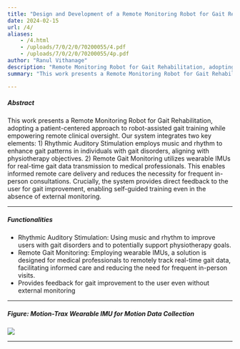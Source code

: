 ```yaml
---
title: "Design and Development of a Remote Monitoring Robot for Gait Rehabilitation" 
date: 2024-02-15
url: /4/
aliases:
    - /4.html
    - /uploads/7/0/2/0/70200055/4.pdf
    - /uploads/7/0/2/0/70200055/4p.pdf
author: "Ranul Vithanage"
description: "Remote Monitoring Robot for Gait Rehabilitation, adopting a patient-centered approach to robot-assisted gait training while empowering remote clinical oversight." 
summary: "This work presents a Remote Monitoring Robot for Gait Rehabilitation, adopting a patient-centered approach to robot-assisted gait training while empowering remote clinical oversight. Our system integrates two key elements: 1) Rhythmic Auditory Stimulation employs music and rhythm to enhance gait patterns in individuals with gait disorders, aligning with physiotherapy objectives. 2) Remote Gait Monitoring utilizes wearable IMUs for real-time gait data transmission to medical professionals. This enables informed remote care delivery and reduces the necessity for frequent in-person consultations.  Crucially, the system provides direct feedback to the user for gait improvement, enabling self-guided training even in the absence of external monitoring." 

---
```


##### Abstract

This work presents a Remote Monitoring Robot for Gait Rehabilitation, adopting a patient-centered approach to robot-assisted gait training while empowering remote clinical oversight. Our system integrates two key elements: 1) Rhythmic Auditory Stimulation employs music and rhythm to enhance gait patterns in individuals with gait disorders, aligning with physiotherapy objectives. 2) Remote Gait Monitoring utilizes wearable IMUs for real-time gait data transmission to medical professionals. This enables informed remote care delivery and reduces the necessity for frequent in-person consultations.  Crucially, the system provides direct feedback to the user for gait improvement, enabling self-guided training even in the absence of external monitoring.

---

##### Functionalities

+ Rhythmic Auditory Stimulation: Using music and rhythm to improve users with gait disorders and to potentially
support physiotherapy goals.
+ Remote Gait Monitoring: Employing wearable IMUs, a solution is designed for medical professionals to remotely track real-time gait data, facilitating informed care and reducing the need for frequent in-person visits.
+ Provides feedback for gait improvement to the user even without external monitoring

---

##### Figure: Motion-Trax Wearable IMU for Motion Data Collection

![](/IMU_diagram.jpg)

---